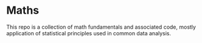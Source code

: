 # Maths
This repo is a collection of math fundamentals and associated code, mostly application of statistical principles used in common data analysis. 
